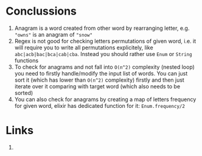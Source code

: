 # Conclussions
1. Anagram is a word created from other word by rearranging letter, e.g. `"owns"` is an anagram of `"snow"`
2. Regex is not good for checking letters permutations of given word, i.e. it will require you to write all permutations explicitely, like `abc|acb|bac|bca|cab|cba`. Instead you should rather use `Enum` or `String` functions
3. To check for anagrams and not fall into `O(n^2)` complexity (nested loop) you need to firstly handle/modify the input list of words. You can just sort it (which has lower than `O(n^2)` complexity) firstly and then just iterate over it comparing with target word (which also needs to be sorted)
4. You can also check for anagrams by creating a map of letters frequency for given word, elixir has dedicated function for it: `Enum.frequency/2`

# Links
1. 






